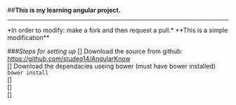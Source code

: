 ##**This is my learning angular project.**
<hr>
*In order to modify: make a fork and then request a pull.*
**This is a simple modification**

###*Steps for setting up*
[] Download the source from github: https://github.com/studeo14/AngularKnow <br>
[] Download the dependacies useing bower (must have bower installed) `bower install` <br>
[] <br>
[] <br>
[] <br>
